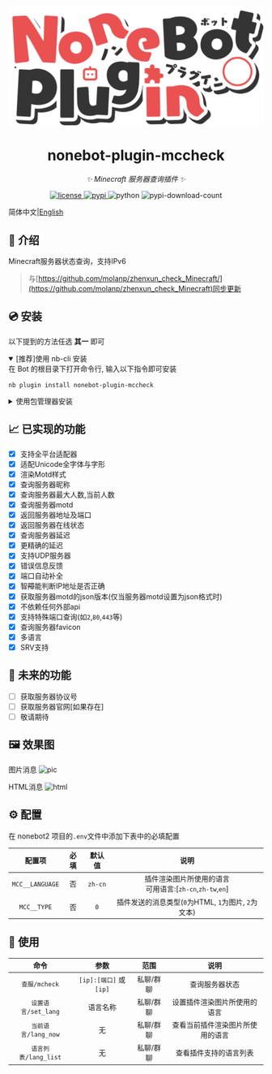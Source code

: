 <div align="center">
  <a href="https://v2.nonebot.dev/store"><img src="https://github.com/KomoriDev/nonebot-plugin-kawaii-status/raw/master/docs/NoneBotPlugin.svg" alt="NoneBotPluginLogo"></a>
</div>

<div align="center">

# nonebot-plugin-mccheck


_✨ Minecraft 服务器查询插件 ✨_


<a href="./LICENSE">
    <img src="https://img.shields.io/github/license/molanp/nonebot_plugin_mccheck.svg" alt="license">
</a>
<a href="https://pypi.python.org/pypi/nonebot-plugin-mccheck">
    <img src="https://img.shields.io/pypi/v/nonebot-plugin-mccheck.svg" alt="pypi">
</a>
<img src="https://img.shields.io/badge/python-3.9+-blue.svg" alt="python">
<img src="https://img.shields.io/pypi/dm/nonebot-plugin-mccheck" alt="pypi-download-count">
</div>

简体中文|[English](README_en.md)

## 📖 介绍

Minecraft服务器状态查询，支持IPv6

> 与[https://github.com/molanp/zhenxun_check_Minecraft/](https://github.com/molanp/zhenxun_check_Minecraft)同步更新

## 💿 安装

以下提到的方法任选 **其一** 即可

<details open>
<summary>[推荐]使用 nb-cli 安装</summary>
在 Bot 的根目录下打开命令行, 输入以下指令即可安装

```shell
nb plugin install nonebot-plugin-mccheck
```

</details>

<details>
<summary>使用包管理器安装</summary>
在 nonebot2 项目的插件目录下, 打开命令行, 根据你使用的包管理器, 输入相应的安装命令

```shell
pip install nonebot-plugin-mccheck
# or
pdm add nonebot-plugin-mccheck
# or
poetry add nonebot-plugin-mccheck
# or
conda install nonebot-plugin-mccheck
```

打开 nonebot2 项目根目录下的 `pyproject.toml` 文件, 在 `[tool.nonebot]` 部分追加写入
```toml
    plugin["nonebot_plugin_mccheck"]
```
</details>

## 📈 已实现的功能

- [x] 支持全平台适配器
- [x] 适配Unicode全字体与字形
- [x] 渲染Motd样式
- [x] 查询服务器昵称
- [x] 查询服务器最大人数,当前人数
- [x] 查询服务器motd
- [x] 返回服务器地址及端口
- [x] 返回服务器在线状态
- [x] 查询服务器延迟
- [x] 更精确的延迟
- [x] 支持UDP服务器
- [x] 错误信息反馈
- [x] 端口自动补全
- [x] 智~~障~~能判断IP地址是否正确
- [x] 获取服务器motd的json版本(仅当服务器motd设置为json格式时)
- [x] 不依赖任何外部api
- [x] 支持特殊端口查询(如`2`,`80`,`443`等)
- [x] 查询服务器favicon
- [x] 多语言
- [x] SRV支持

## 📑 未来的功能

- [ ] 获取服务器协议号
- [ ] 获取服务器官网[如果存在]
- [ ] 敬请期待

## 🖼️ 效果图

图片消息
![pic](https://github.com/user-attachments/assets/abcda34f-0783-4c1e-b5c1-de9228047a69)

HTML消息
![html](https://github.com/user-attachments/assets/d0ecffa1-672d-4936-a404-2e12e964ec1e)

## ⚙️ 配置

在 nonebot2 项目的`.env`文件中添加下表中的必填配置

| 配置项 | 必填 | 默认值 | 说明 |
|:-----:|:----:|:----:|:----:|
| `MCC__LANGUAGE` | 否 | `zh-cn` | 插件渲染图片所使用的语言<br>可用语言:[`zh-cn`,`zh-tw`,`en`] |
| `MCC__TYPE` | 否 | `0` | 插件发送的消息类型(`0`为HTML, `1`为图片, `2`为文本) |

## 🎉 使用

|命令|参数|范围|说明|
|:---:|:---:|:---:|:---:|
|`查服/mcheck`|`[ip]:[端口]` 或 `[ip]`|私聊/群聊|查询服务器状态|
|`设置语言/set_lang`|语言名称|私聊/群聊|设置插件渲染图片所使用的语言|
|`当前语言/lang_now`|无|私聊/群聊|查看当前插件渲染图片所使用的语言|
|`语言列表/lang_list`|无|私聊/群聊|查看插件支持的语言列表|

